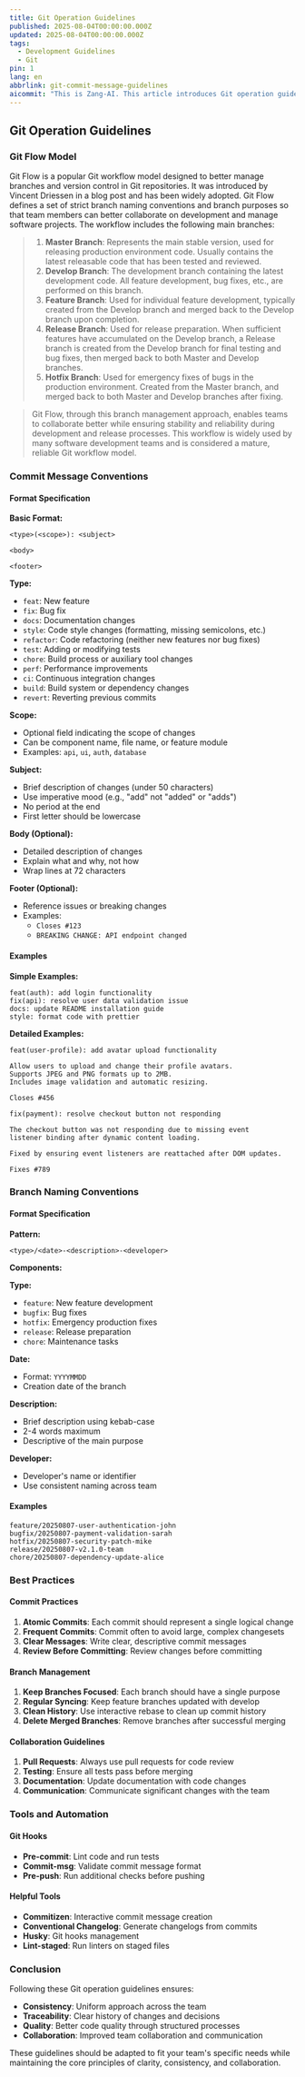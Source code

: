 ```yaml
---
title: Git Operation Guidelines
published: 2025-08-04T00:00:00.000Z
updated: 2025-08-04T00:00:00.000Z
tags:
  - Development Guidelines
  - Git
pin: 1
lang: en
abbrlink: git-commit-message-guidelines
aicommit: "This is Zang-AI. This article introduces Git operation guidelines, mainly covering the Git Flow model, commit message conventions, and branch naming conventions. The Git Flow model defines branches such as Master, Develop, Feature, Release, and Hotfix and their purposes, aimed at improving team collaboration and version stability. The commit message convention specifies the type(scope): subject format, clarifies the meanings of different types such as new features and fixes, and sets requirements for scope and subject writing. The branch naming convention adopts the type/date-description-developer format, detailing the specifications for each part to achieve clear management."
---
```


## Git Operation Guidelines

### Git Flow Model

Git Flow is a popular Git workflow model designed to better manage branches and version control in Git repositories. It was introduced by Vincent Driessen in a blog post and has been widely adopted. Git Flow defines a set of strict branch naming conventions and branch purposes so that team members can better collaborate on development and manage software projects. The workflow includes the following main branches:

> 1. **Master Branch**: Represents the main stable version, used for releasing production environment code. Usually contains the latest releasable code that has been tested and reviewed.
> 2. **Develop Branch**: The development branch containing the latest development code. All feature development, bug fixes, etc., are performed on this branch.
> 3. **Feature Branch**: Used for individual feature development, typically created from the Develop branch and merged back to the Develop branch upon completion.
> 4. **Release Branch**: Used for release preparation. When sufficient features have accumulated on the Develop branch, a Release branch is created from the Develop branch for final testing and bug fixes, then merged back to both Master and Develop branches.
> 5. **Hotfix Branch**: Used for emergency fixes of bugs in the production environment. Created from the Master branch, and merged back to both Master and Develop branches after fixing.

> Git Flow, through this branch management approach, enables teams to collaborate better while ensuring stability and reliability during development and release processes. This workflow is widely used by many software development teams and is considered a mature, reliable Git workflow model.

### Commit Message Conventions

#### Format Specification

**Basic Format:**
```
<type>(<scope>): <subject>

<body>

<footer>
```

**Type:**
- `feat`: New feature
- `fix`: Bug fix  
- `docs`: Documentation changes
- `style`: Code style changes (formatting, missing semicolons, etc.)
- `refactor`: Code refactoring (neither new features nor bug fixes)
- `test`: Adding or modifying tests
- `chore`: Build process or auxiliary tool changes
- `perf`: Performance improvements
- `ci`: Continuous integration changes
- `build`: Build system or dependency changes
- `revert`: Reverting previous commits

**Scope:**
- Optional field indicating the scope of changes
- Can be component name, file name, or feature module
- Examples: `api`, `ui`, `auth`, `database`

**Subject:**
- Brief description of changes (under 50 characters)
- Use imperative mood (e.g., "add" not "added" or "adds")
- No period at the end
- First letter should be lowercase

**Body (Optional):**
- Detailed description of changes
- Explain what and why, not how
- Wrap lines at 72 characters

**Footer (Optional):**
- Reference issues or breaking changes
- Examples:
  - `Closes #123`
  - `BREAKING CHANGE: API endpoint changed`

#### Examples

**Simple Examples:**
```
feat(auth): add login functionality
fix(api): resolve user data validation issue
docs: update README installation guide
style: format code with prettier
```

**Detailed Examples:**
```
feat(user-profile): add avatar upload functionality

Allow users to upload and change their profile avatars.
Supports JPEG and PNG formats up to 2MB.
Includes image validation and automatic resizing.

Closes #456
```

```
fix(payment): resolve checkout button not responding

The checkout button was not responding due to missing event
listener binding after dynamic content loading.

Fixed by ensuring event listeners are reattached after DOM updates.

Fixes #789
```

### Branch Naming Conventions

#### Format Specification

**Pattern:**
```
<type>/<date>-<description>-<developer>
```

**Components:**

**Type:**
- `feature`: New feature development
- `bugfix`: Bug fixes
- `hotfix`: Emergency production fixes  
- `release`: Release preparation
- `chore`: Maintenance tasks

**Date:**
- Format: `YYYYMMDD`
- Creation date of the branch

**Description:**
- Brief description using kebab-case
- 2-4 words maximum
- Descriptive of the main purpose

**Developer:**
- Developer's name or identifier
- Use consistent naming across team

#### Examples

```
feature/20250807-user-authentication-john
bugfix/20250807-payment-validation-sarah
hotfix/20250807-security-patch-mike
release/20250807-v2.1.0-team
chore/20250807-dependency-update-alice
```

### Best Practices

#### Commit Practices
1. **Atomic Commits**: Each commit should represent a single logical change
2. **Frequent Commits**: Commit often to avoid large, complex changesets
3. **Clear Messages**: Write clear, descriptive commit messages
4. **Review Before Committing**: Review changes before committing

#### Branch Management
1. **Keep Branches Focused**: Each branch should have a single purpose
2. **Regular Syncing**: Keep feature branches updated with develop
3. **Clean History**: Use interactive rebase to clean up commit history
4. **Delete Merged Branches**: Remove branches after successful merging

#### Collaboration Guidelines
1. **Pull Requests**: Always use pull requests for code review
2. **Testing**: Ensure all tests pass before merging
3. **Documentation**: Update documentation with code changes
4. **Communication**: Communicate significant changes with the team

### Tools and Automation

#### Git Hooks
- **Pre-commit**: Lint code and run tests
- **Commit-msg**: Validate commit message format
- **Pre-push**: Run additional checks before pushing

#### Helpful Tools
- **Commitizen**: Interactive commit message creation
- **Conventional Changelog**: Generate changelogs from commits
- **Husky**: Git hooks management
- **Lint-staged**: Run linters on staged files

### Conclusion

Following these Git operation guidelines ensures:
- **Consistency**: Uniform approach across the team
- **Traceability**: Clear history of changes and decisions
- **Quality**: Better code quality through structured processes
- **Collaboration**: Improved team collaboration and communication

These guidelines should be adapted to fit your team's specific needs while maintaining the core principles of clarity, consistency, and collaboration.